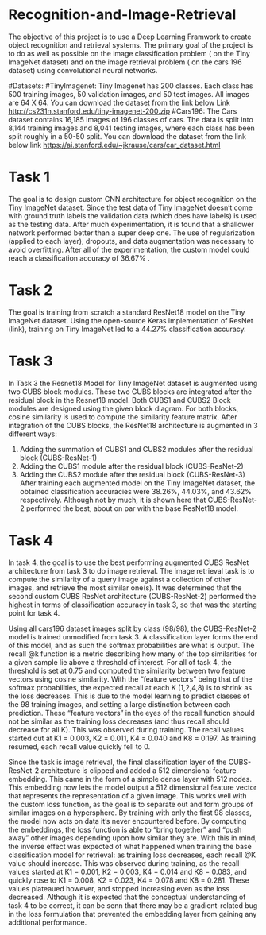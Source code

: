 # Recognition-and-Image-Retrieval
The objective of this project is to use a Deep Learning Framwork to create object recognition and retrieval systems. The primary goal of the
project is to do as well as possible on the image classification problem ( on the Tiny
ImageNet dataset) and on the image retrieval problem ( on the cars 196 dataset) using
convolutional neural networks.

#Datasets:
#TinyImagenet:
Tiny Imagenet has 200 classes. Each class has 500 training images, 50
validation images, and 50 test images. All images are 64 X 64. You can
download the dataset from the link below Link
http://cs231n.stanford.edu/tiny-imagenet-200.zip
#Cars196:
The Cars dataset contains 16,185 images of 196 classes of cars. The data is split
into 8,144 training images and 8,041 testing images, where each class has been
split roughly in a 50-50 split. You can download the dataset from the link below
link
https://ai.stanford.edu/~jkrause/cars/car_dataset.html

# Task 1
The goal is to design custom CNN architecture for object recognition on the Tiny ImageNet dataset. Since the test data of Tiny ImageNet doesn’t come with ground truth labels the validation data (which does have labels) is used as the testing data. After much experimentation, it is found that a shallower network performed better than a super deep one. The use of regularization (applied to each layer), dropouts, and data augmentation was necessary to avoid overfitting. After all of the experimentation, the custom model could reach a classification accuracy of 36.67% .

# Task 2
The goal is training from scratch a standard ResNet18 model on the Tiny ImageNet dataset. Using the open-source Keras implementation of ResNet (link), training on Tiny ImageNet led to a 44.27% classification accuracy.

# Task 3
In Task 3 the Resnet18 Model for Tiny ImageNet dataset is augmented using two CUBS block modules. These two CUBS blocks are integrated after the residual block in the Resnet18 model. Both CUBS1 and CUBS2 Block modules are designed using the given block diagram. For both blocks, cosine similarity is used to compute the similarity feature matrix. After integration of the CUBS blocks, the ResNet18 architecture is augmented in 3 different ways:
1)	Adding the summation of CUBS1 and CUBS2 modules after the residual block (CUBS-ResNet-1)
2)	Adding the CUBS1 module after the residual block (CUBS-ResNet-2)
3)	Adding the CUBS2 module after the residual block (CUBS-ResNet-3)
After training each augmented model on the Tiny ImageNet dataset, the obtained classification accuracies were 38.26%, 44.03%, and 43.62% respectively. Although not by much, it is shown here that CUBS-ResNet-2 performed the best, about on par with the base ResNet18 model.

# Task 4
In task 4, the goal is to use the best performing augmented CUBS ResNet architecture from task 3 to do image retrieval. The image retrieval task is to compute the similarity of a query image against a collection of other images, and retrieve the most similar one(s). It was determined that the second custom CUBS ResNet architecture (CUBS-ResNet-2) performed the highest in terms of classification accuracy in task 3, so that was the starting point for task 4. 

Using all cars196 dataset images split by class (98/98), the CUBS-ResNet-2 model is trained unmodified from task 3. A classification layer forms the end of this model, and as such the softmax probabilities are what is output. The recall @k function is a metric describing how many of the top similarities for a given sample lie above a threshold of interest. For all of task 4, the threshold is set at 0.75 and computed the similarity between two feature vectors using cosine similarity. With the “feature vectors” being that of the softmax probabilities, the expected recall at each K (1,2,4,8) is to shrink as the loss decreases. This is due to the model learning to predict classes of the 98 training images, and setting a large distinction between each prediction. These “feature vectors” in the eyes of the recall function should not be similar as the training loss decreases (and thus recall should decrease for all K). This was observed during training. The recall values started out at K1 = 0.003, K2 = 0.011, K4 = 0.040 and K8 = 0.197. As training resumed, each recall value quickly fell to 0.

Since the task is image retrieval, the final classification layer of the CUBS-ResNet-2 architecture is clipped and added a 512 dimensional feature embedding. This came in the form of a simple dense layer with 512 nodes. This embedding now lets the model output a 512 dimensional feature vector that represents the representation of a given image. This works well with the custom loss function, as the goal is to separate out and form groups of similar images on a hypersphere. By training with only the first 98 classes, the model now acts on data it’s never encountered before. By computing the embeddings, the loss function is able to “bring together” and “push away” other images depending upon how similar they are. With this in mind, the inverse effect was expected of what happened when training the base classification model for retrieval: as training loss decreases, each recall @K value should increase. This was observed during training, as the recall values started at K1 = 0.001, K2 = 0.003, K4 = 0.014 and K8 = 0.083, and quickly rose to K1 = 0.008, K2 = 0.023, K4 = 0.078 and K8 = 0.281. These values plateaued however, and stopped increasing even as the loss decreased. Although it is expected that the conceptual understanding of task 4 to be correct, it can be senn that there may be a gradient-related bug in the loss formulation that prevented the embedding layer from gaining any additional performance.

